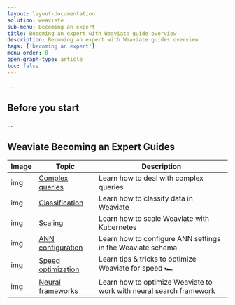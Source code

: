 ```yaml
---
layout: layout-documentation
solution: weaviate
sub-menu: Becoming an expert
title: Becoming an expert with Weaviate guide overview
description: Becoming an expert with Weaviate guides overview
tags: ['becoming an expert']
menu-order: 0
open-graph-type: article
toc: false
---
```


...

## Before you start 

...

## Weaviate Becoming an Expert Guides

| Image | Topic | Description |
| --- | --- | --- |
| img | [Complex queries](./complex-queries.html) | Learn how to deal with complex queries |
| img | [Classification](./classification.html) | Learn how to classify data in Weaviate |
| img | [Scaling](./scaling.html) | Learn how to scale Weaviate with Kubernetes |
| img | [ANN configuration](./ann-configuration.html) | Learn how to configure ANN settings in the Weaviate schema |
| img | [Speed optimization](./speed-optimization.html) | Learn tips &amp; tricks to optimize Weaviate for speed 🏎️ |
| img | [Neural frameworks](./optimize-for-neural-frameworks.html) | Learn how to optimize Weaviate to work with neural search framework |